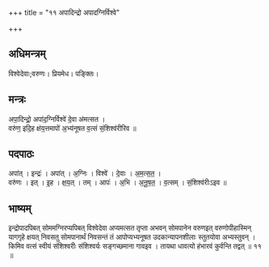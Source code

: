 +++
title = "११ अपादिन्द्रो अपादग्निर्विश्वे"

+++
## अधिमन्त्रम्
विश्वेदेवाः;वरुणः। प्रियमेध। पङ्क्तिः।

## मन्त्रः
अपा॒दिन्द्रो॒ अपा॑द॒ग्निर्विश्वे॑ दे॒वा अ॑मत्सत ।  
वरु॑ण॒ इदि॒ह क्ष॑य॒त्तमापो॑ अ॒भ्य॑नूषत व॒त्सं सं॒शिश्व॑रीरिव ॥

## पदपाठः
अपा॑त् । इन्द्रः॑ । अपा॑त् । अ॒ग्निः । विश्वे॑ । दे॒वाः । अ॒म॒त्स॒त॒ ।  
वरु॑णः । इत् । इ॒ह । क्ष॒य॒त् । तम् । आपः॑ । अ॒भि । अ॒नू॒ष॒त॒ । व॒त्सम् । सं॒शिश्व॑रीःऽइव ॥

## भाष्यम्
इन्द्रोपादपिबत् सोममग्निरप्यपिबत् विश्वेदेवा अप्यमत्सत तृप्ता अभवन् सोमपानेन वरुणइत् वरुणोपीहास्मिन् यागगृहे क्षयत् निवसतु सोमपानार्थं निवसन्तं तं आपोप्यभ्यनूषत उदकान्यापनशीलाः स्तुतयोवा अभ्यस्तुवन् । किमिव वत्सं स्वीयं संशिश्वरीः संशिश्वर्यः सङ्गच्छमाना गावइव । तायथा धावत्यो हंभारवं कुर्वन्ति तद्वत् ॥ ११ ॥